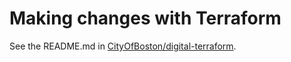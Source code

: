 # Making changes with Terraform

See the README.md in [CityOfBoston/digital-terraform](https://github.com/CityOfBoston/digital-terraform). 

